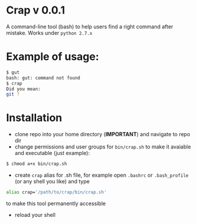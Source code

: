 # Crap v 0.0.1
A command-line tool (bash) to help users find a right command after mistake. Works under `python 2.7.x`
# Example of usage:
```bash
$ gut
bash: gut: command not found
$ crap
Did you mean:
git ?
``` 
# Installation
* clone repo into your home directory (**IMPORTANT**) and navigate to repo dir
* change permissions and user groups for `bin/crap.sh` to make it avaiable and executable (just example):
```bash
$ chmod a+x bin/crap.sh
```
* create `crap` alias for .sh file, for example open `.bashrc` or `.bash_profile` (or any shell you like) and type
```bash
alias crap='/path/to/crap/bin/crap.sh'
```
to make this tool permanently accessible
* reload your shell